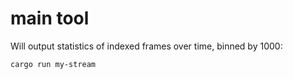 # main tool

Will output statistics of indexed frames over time, binned by 1000:

```
cargo run my-stream
```
